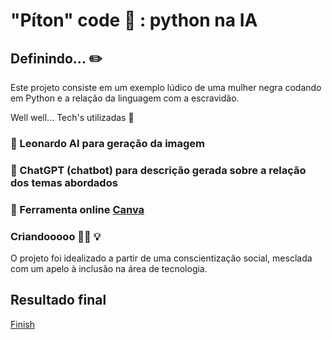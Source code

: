 # "Píton" code :snake: : python na IA

## Definindo... :pencil2:
Este projeto consiste em um exemplo lúdico de uma mulher negra codando em Python e a relação da linguagem com a escravidão.

Well well... Tech's utilizadas 🤖
### 🎯 Leonardo AI para geração da imagem
### 🎯 ChatGPT (chatbot) para descrição gerada sobre a relação dos temas abordados
### 🎯 Ferramenta online [Canva](https://www.canva.com/)

### Criandooooo 🧐:dizzy_face: :bulb:
O projeto foi idealizado a partir de uma conscientização social, mesclada com um apelo à inclusão na área de tecnologia.

## Resultado final
[Finish](https://www.canva.com/design/DAF48YtmBmY/IiOpsYVSBS_ENWvieS0f0w/view?utm_content=DAF48YtmBmY&utm_campaign=designshare&utm_medium=link&utm_source=editor)

